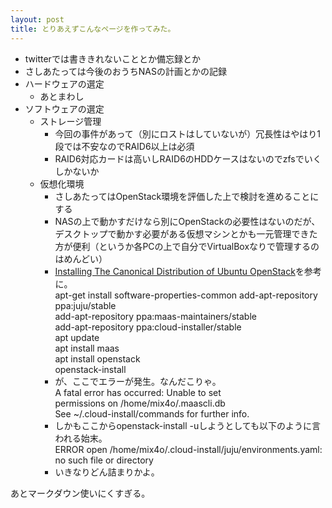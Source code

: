 ```yaml
---
layout: post
title: とりあえずこんなページを作ってみた。
---
```

* twitterでは書ききれないこととか備忘録とか
* さしあたっては今後のおうちNASの計画とかの記録
* ハードウェアの選定
  - あとまわし
* ソフトウェアの選定
  - ストレージ管理
    * 今回の事件があって（別にロストはしていないが）冗長性はやはり1段では不安なのでRAID6以上は必須
    * RAID6対応カードは高いしRAID6のHDDケースはないのでzfsでいくしかないか
  - 仮想化環境
    * さしあたってはOpenStack環境を評価した上で検討を進めることにする
    * NASの上で動かすだけなら別にOpenStackの必要性はないのだが、デスクトップで動かす必要がある仮想マシンとかも一元管理できた方が便利（というか各PCの上で自分でVirtualBoxなりで管理するのはめんどい）
    * [Installing The Canonical Distribution of Ubuntu OpenStack](http://www.ubuntu.com/download/cloud/install-ubuntu-openstack)を参考に。  
      apt-get install software-properties-common 
      add-apt-repository ppa:juju/stable  
      add-apt-repository ppa:maas-maintainers/stable  
      add-apt-repository ppa:cloud-installer/stable  
      apt update  
      apt install maas  
      apt install openstack  
      openstack-install  
    * が、ここでエラーが発生。なんだこりゃ。  
       A fatal error has occurred: Unable to set  
      permissions on /home/mix4o/.maascli.db         
      See ~/.cloud-install/commands for further info.  
    * しかもここからopenstack-install -uしようとしても以下のように言われる始末。  
      ERROR open /home/mix4o/.cloud-install/juju/environments.yaml: no such file or directory  
    * いきなりどん詰まりかよ。  

あとマークダウン使いにくすぎる。
